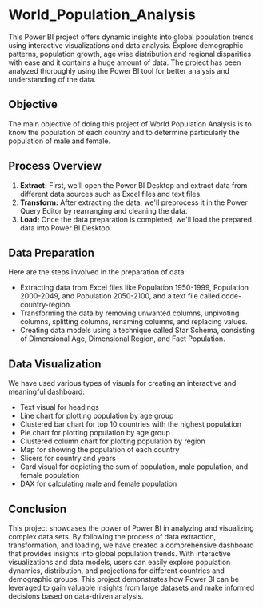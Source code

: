 # World_Population_Analysis
This Power BI project offers dynamic insights into global population trends using interactive visualizations and data analysis. Explore demographic patterns, population growth, age wise distribution and regional disparities with ease and it contains a huge amount of data. The project has been analyzed thoroughly using the Power BI tool for better analysis and understanding of the data.

## Objective
The main objective of doing this project of World Population Analysis is to know the population of each country and to determine particularly the population of male and female.

## Process Overview
1. **Extract:** First, we'll open the Power BI Desktop and extract data from different data sources such as Excel files and text files.
2. **Transform:** After extracting the data, we'll preprocess it in the Power Query Editor by rearranging and cleaning the data.
3. **Load:** Once the data preparation is completed, we'll load the prepared data into Power BI Desktop.

## Data Preparation
Here are the steps involved in the preparation of data:
- Extracting data from Excel files like Population 1950-1999, Population 2000-2049, and Population 2050-2100, and a text file called code-country-region.
- Transforming the data by removing unwanted columns, unpivoting columns, splitting columns, renaming columns, and replacing values.
- Creating data models using a technique called Star Schema, consisting of Dimensional Age, Dimensional Region, and Fact Population.

## Data Visualization
We have used various types of visuals for creating an interactive and meaningful dashboard:
- Text visual for headings
- Line chart for plotting population by age group
- Clustered bar chart for top 10 countries with the highest population
- Pie chart for plotting population by age group
- Clustered column chart for plotting population by region
- Map for showing the population of each country
- Slicers for country and years
- Card visual for depicting the sum of population, male population, and female population
- DAX for calculating male and female population

## Conclusion
This project showcases the power of Power BI in analyzing and visualizing complex data sets. By following the process of data extraction, transformation, and loading, we have created a comprehensive dashboard that provides insights into global population trends. With interactive visualizations and data models, users can easily explore population dynamics, distribution, and projections for different countries and demographic groups. This project demonstrates how Power BI can be leveraged to gain valuable insights from large datasets and make informed decisions based on data-driven analysis.
